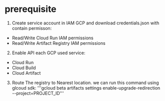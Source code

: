# prerequisite

1. Create service account in IAM GCP and download credentials.json with contain permisson:
* Read/Write Cloud Run IAM permissions
* Read/Write Artifact Registry IAM permissions

2. Enable API each GCP used service:
* Cloud Run
* Cloud Build
* Cloud Artifact

3. Route The registry to Nearest location. we can run this command using glcoud sdk:
'''gcloud beta artifacts settings enable-upgrade-redirection \
    --project=PROJECT_ID'''
